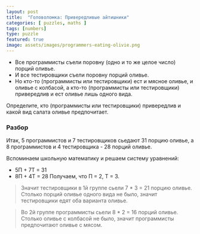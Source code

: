 ```yaml
---
layout: post
title:  "Головоломка: Привередливые айтишники"
categories: [ puzzles, maths ]
tags: [numbers]
type: puzzle
featured: true
image: assets/images/programmers-eating-olivie.png
---
```


- Все программисты съели поровну (одно и то же целое число) порций оливье.
- И все тестировщики съели поровну порций оливье.
- Но кто-то (программисты или тестировщики) ест и мясное оливье, и оливье с колбасой, а кто-то (программисты или
  тестировщики) привередлив и ест оливье лишь одного вида.

Определите, кто (программисты или тестировщики) привередлив и какой вид салата оливье предпочитает.

### Разбор

Итак, 5 программистов и 7 тестировщиков сьедают 31 порцию оливье, а 8 программистов и 4 тестировщика - 28 порций оливье.

Вспоминаем школьную математику и решаем систему уравнений:

- 5П + 7T = 31
- 8П + 4T = 28
  Получаем, что П = 2, Т = 3.

> Значит тестировщики в 1й группе сьели 7 * 3 = 21 порцию оливье. Столько порций оливье одного вида не было, значит
> тестировщики едят оба варианта оливье.

> Во 2й группе программисты сьели 8 * 2 = 16 порций оливье. Столько оливье с колбасой не было, значит программисты
> предпочитают оливье с мясом.